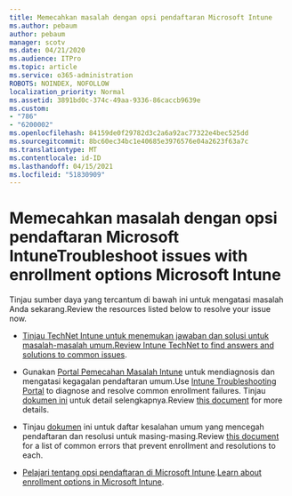 ```yaml
---
title: Memecahkan masalah dengan opsi pendaftaran Microsoft Intune
ms.author: pebaum
author: pebaum
manager: scotv
ms.date: 04/21/2020
ms.audience: ITPro
ms.topic: article
ms.service: o365-administration
ROBOTS: NOINDEX, NOFOLLOW
localization_priority: Normal
ms.assetid: 3891bd0c-374c-49aa-9336-86caccb9639e
ms.custom:
- "786"
- "6200002"
ms.openlocfilehash: 84159de0f29782d3c2a6a92ac77322e4bec525dd
ms.sourcegitcommit: 8bc60ec34bc1e40685e3976576e04a2623f63a7c
ms.translationtype: MT
ms.contentlocale: id-ID
ms.lasthandoff: 04/15/2021
ms.locfileid: "51830909"
---
```

# <a name="troubleshoot-issues-with-enrollment-options-microsoft-intune"></a><span data-ttu-id="8be37-102">Memecahkan masalah dengan opsi pendaftaran Microsoft Intune</span><span class="sxs-lookup"><span data-stu-id="8be37-102">Troubleshoot issues with enrollment options Microsoft Intune</span></span>

<span data-ttu-id="8be37-103">Tinjau sumber daya yang tercantum di bawah ini untuk mengatasi masalah Anda sekarang.</span><span class="sxs-lookup"><span data-stu-id="8be37-103">Review the resources listed below to resolve your issue now.</span></span>
  
- <span data-ttu-id="8be37-104">[Tinjau TechNet Intune untuk menemukan jawaban dan solusi untuk masalah-masalah umum.](https://social.technet.microsoft.com/Forums/home?category=microsoftintune&amp;filter=alltypes&amp;sort=lastpostdesc)</span><span class="sxs-lookup"><span data-stu-id="8be37-104">[Review Intune TechNet to find answers and solutions to common issues](https://social.technet.microsoft.com/Forums/home?category=microsoftintune&amp;filter=alltypes&amp;sort=lastpostdesc).</span></span>

- <span data-ttu-id="8be37-105">Gunakan [Portal Pemecahan Masalah Intune](https://aka.ms/intunetroubleshooting) untuk mendiagnosis dan mengatasi kegagalan pendaftaran umum.</span><span class="sxs-lookup"><span data-stu-id="8be37-105">Use [Intune Troubleshooting Portal](https://aka.ms/intunetroubleshooting) to diagnose and resolve common enrollment failures.</span></span> <span data-ttu-id="8be37-106">Tinjau [dokumen ini](https://docs.microsoft.com/intune/help-desk-operators) untuk detail selengkapnya.</span><span class="sxs-lookup"><span data-stu-id="8be37-106">Review [this document](https://docs.microsoft.com/intune/help-desk-operators) for more details.</span></span>

- <span data-ttu-id="8be37-107">Tinjau [dokumen](https://docs.microsoft.com/troubleshoot/mem/intune/troubleshoot-device-enrollment-in-intune) ini untuk daftar kesalahan umum yang mencegah pendaftaran dan resolusi untuk masing-masing.</span><span class="sxs-lookup"><span data-stu-id="8be37-107">Review [this document](https://docs.microsoft.com/troubleshoot/mem/intune/troubleshoot-device-enrollment-in-intune) for a list of common errors that prevent enrollment and resolutions to each.</span></span>

- <span data-ttu-id="8be37-108">[Pelajari tentang opsi pendaftaran di Microsoft Intune](https://docs.microsoft.com/intune/enrollment-options).</span><span class="sxs-lookup"><span data-stu-id="8be37-108">[Learn about enrollment options in Microsoft Intune](https://docs.microsoft.com/intune/enrollment-options).</span></span>
